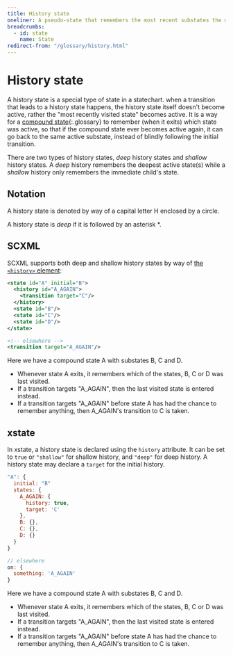 ```yaml
---
title: History state
oneliner: A pseudo-state that remembers the most recent substates the machine was in
breadcrumbs:
  - id: state
    name: State
redirect-from: "/glossary/history.html"
---
```


# History state

A history state is a special type of state in a statechart.  when a transition that leads to a history state happens, the history state itself doesn't become active, rather the "most recently visited state" becomes active.  It is a way for a [compound state](compound-state.html){:.glossary} to remember (when it exits) which state was active, so that if the compound state ever becomes active again, it can go back to the same active substate, instead of blindly following the initial transition.

There are two types of history states, _deep_ history states and _shallow_ history states.  A _deep_ history remembers the deepest active state(s) while a _shallow_ history only remembers the immediate child's state.

## Notation

A history state is denoted by way of a capital letter H enclosed by a circle.

A history state is _deep_ if it is followed by an asterisk *.

## SCXML

SCXML supports both deep and shallow history states by way of [the `<history>` element](https://www.w3.org/TR/scxml/#history):

``` xml
<state id="A" initial="B">
  <history id="A_AGAIN">
    <transition target="C"/>
  </history>
  <state id="B"/>
  <state id="C"/>
  <state id="D"/>
</state>

<!-- elsewhere -->
<transition target="A_AGAIN"/>
```

Here we have a compound state A with substates B, C and D.

* Whenever state A exits, it remembers which of the states, B, C or D was last visited.
* If a transition targets "A_AGAIN", then the last visited state is entered instead.
* If a transition targets "A_AGAIN" before state A has had the chance to remember anything, then A_AGAIN's transition to C is taken.

## xstate

In xstate, a history state is declared using the `history` attribute.  It can be set to `true` or `"shallow"` for shallow history, and `"deep"` for deep history.  A history state may declare a `target` for the initial history.

``` js
"A": {
  initial: "B"
  states: {
    A_AGAIN: {
      history: true,
      target: 'C'
    },
    B: {},
    C: {},
    D: {}
  }
}

// elsewhere
on: {
  something: 'A_AGAIN'
}
```

Here we have a compound state A with substates B, C and D.

* Whenever state A exits, it remembers which of the states, B, C or D was last visited.
* If a transition targets "A_AGAIN", then the last visited state is entered instead.
* If a transition targets "A_AGAIN" before state A has had the chance to remember anything, then A_AGAIN's transition to C is taken.
